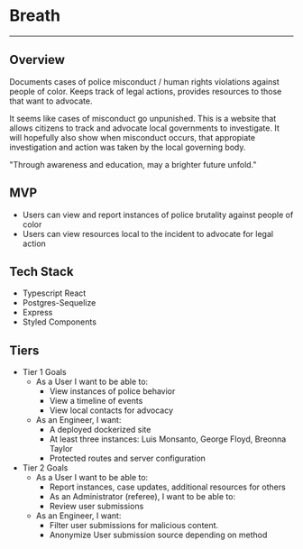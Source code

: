# Breath
---

## Overview

Documents cases of police misconduct / human rights violations against people of color. Keeps track of legal actions, provides resources to those that want to advocate.

It seems like cases of misconduct go unpunished. This is a website that allows citizens to track and advocate local governments to investigate. It will hopefully also show when misconduct occurs, that appropiate investigation and action was taken by the local governing body.

"Through awareness and education, may a brighter future unfold."

## MVP 

* Users can view and report instances of police brutality against people of color
* Users can view resources local to the incident to advocate for legal action

## Tech Stack

* Typescript React
* Postgres-Sequelize
* Express
* Styled Components


## Tiers 

* Tier 1 Goals
   * As a User I want to be able to:
      * View instances of police behavior
      * View a timeline of events
      * View local contacts for advocacy
   * As an Engineer, I want:
      * A deployed dockerized site
      * At least three instances: Luis Monsanto, George Floyd, Breonna Taylor
      * Protected routes and server configuration
* Tier 2 Goals
  * As a User I want to be able to:
    * Report instances, case updates, additional resources for others
    * As an Administrator (referee), I want to be able to:
    * Review user submissions
  * As an Engineer, I want:
    * Filter user submissions for malicious content.
    * Anonymize User submission source depending on method
